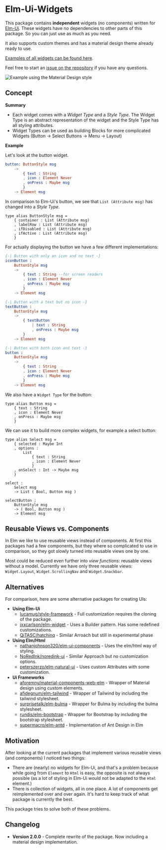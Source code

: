 # Elm-Ui-Widgets

This package contains **independent** widgets (no components) written for [Elm-Ui](https://dark.elm.dmy.fr/packages/mdgriffith/elm-ui/latest/). These widgets have no dependencies to other parts of this package. So you can just use as much as you need.

It also supports custom themes and has a material design theme already ready to use.

[Examples of all widgets can be found here](https://orasund.github.io/elm-ui-widgets/2.0.0/).

Feel free to start an [issue on the repository](https://github.com/Orasund/elm-ui-widgets/issues) if you have any questions.

![Example using the Material Design style](https://orasund.github.io/elm-ui-widgets/assets/material-style.png)

## Concept

**Summary**

* Each widget comes with a _Widget Type_ and a _Style Type_. The Widget Type is an abstract representation of the widget and the Style Type has all styling attributes.
* Widget Types can be used as building Blocks for more complicated Widgets
   (Button -> Select Buttons -> Menu -> Layout)

**Example**

Let's look at the button widget.

```elm
button: ButtonStyle msg
    ->
        { text : String
        , icon : Element Never
        , onPress : Maybe msg
        }
    -> Element msg
```

In comparison to Elm-Ui's button, we see  that `List (Attribute msg)` has changed into a _Style Type_.
  ```
  type alias ButtonStyle msg =
      { container : List (Attribute msg)
      , labelRow : List (Attribute msg)
      , ifDisabled : List (Attribute msg)
      , ifActive : List (Attribute msg)
      }
  ```

For actually displaying the button we have a few different implementations:

``` elm
{-| Button with only an icon and no text -}
iconButton :
    ButtonStyle msg
    ->
        { text : String --for screen readers
        , icon : Element Never
        , onPress : Maybe msg
        }
    -> Element msg

{-| Button with a text but no icon -}
textButton :
    ButtonStyle msg
    ->
        { textButton
            | text : String
            , onPress : Maybe msg
        }
    -> Element msg

{-| Button with both icon and text -}
button :
    ButtonStyle msg
    ->
        { text : String
        , icon : Element Never
        , onPress : Maybe msg
        }
    -> Element msg
```

We also have a `Widget Type` for the button:

```
type alias Button msg =
    { text : String
    , icon : Element Never
    , onPress : Maybe msg
    }
```

We can use it to build more complex widgets, for example a select button:

```
type alias Select msg =
    { selected : Maybe Int
    , options :
        List
            { text : String
            , icon : Element Never
            }
    , onSelect : Int -> Maybe msg
    }

select :
    Select msg
    -> List ( Bool, Button msg )

selectButton :
    ButtonStyle msg
    -> ( Bool, Button msg )
    -> Element msg
```

## Reusable Views vs. Components

In Elm we like to use reusable views instead of components.
At first this packages had a few components, but they where so complicated to use in comparison, so they got slowly turned into reusable views one by one.

Most could be reduced even further into _view functions_: reusable views without a model.
Currently we have only three reusable views: `Widget.Layout`, `Widget.ScrollingNav` and `Widget.Snackbar`.

## Alternatives

For comparison, here are some alternative packages for creating UIs:

* **Using Elm-Ui**
    * [lucamug/style-framework](https://dark.elm.dmy.fr/packages/lucamug/style-framework/latest/) - Full customization requires the cloning of the package.
    * [jxxcarlson/elm-widget](https://dark.elm.dmy.fr/packages/jxxcarlson/elm-widget/latest/Widget-Button) -  Uses a Builder pattern. Has some redefined customizations.
    * [QiTASC/hatchinq](https://dark.elm.dmy.fr/packages/QiTASC/hatchinq/latest/) - Similar Arroach but still in experimental phase
* **Using Elm/Html**
    * [nathanjohnson320/elm-ui-components](https://dark.elm.dmy.fr/packages/nathanjohnson320/elm-ui-components/latest/) - Uses the elm/html way of styling.
    * [NoRedInk/noredink-ui](https://dark.elm.dmy.fr/packages/NoRedInk/noredink-ui/latest/) - Similar Approach but no customization options.
    * [peterszerzo/elm-natural-ui](https://dark.elm.dmy.fr/packages/peterszerzo/elm-natural-ui/latest) - Uses custom Attributes with some customization.
* **Ui Frameworks**
    * [aforemny/material-components-web-elm](https://dark.elm.dmy.fr/packages/aforemny/material-components-web-elm/latest/) - Wrapper of Material design using custom elements.
    * [afidegnum/elm-tailwind](https://dark.elm.dmy.fr/packages/afidegnum/elm-tailwind/latest/) - Wrapper of Tailwind by including the tailwind stylesheet.
    * [surprisetalk/elm-bulma](https://dark.elm.dmy.fr/packages/surprisetalk/elm-bulma/latest/) - Wrapper for Bulma by  including the bulma stylesheet.
    * [rundis/elm-bootstrap](https://dark.elm.dmy.fr/packages/rundis/elm-bootstrap/latest/) - Wrapper for Bootstrap by including the bootstrap stylesheet.
    * [supermacro/elm-antd](https://package.elm-lang.org/packages/supermacro/elm-antd/latest/) - Implementation of Ant Design in Elm

## Motivation

After looking at the current packages that implement various reusable views (and components) I noticed two things:

* There are (nearly) no widgets for Elm-Ui, and that's a problem because while going from `Element` to `Html` is easy, the opposite is not always possible (as a lot of styling in Elm-Ui would not be adapted to the `Html` element.)
* There is collection of widgets, all in one place. A lot of components get reimplemented over and over again. It's hard to keep track of what package is currently the best.

This package tries to solve both of these problems.

## Changelog

* **Version 2.0.0** - Complete rewrite of the package. Now including a material design implementation.
